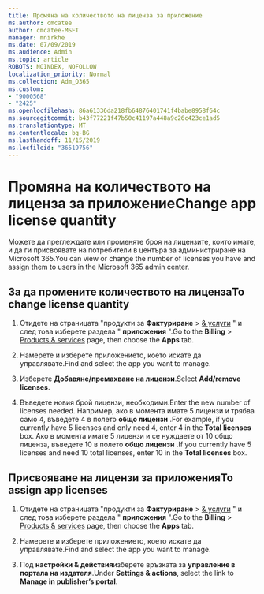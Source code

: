 ```yaml
---
title: Промяна на количеството на лиценза за приложение
ms.author: cmcatee
author: cmcatee-MSFT
manager: mnirkhe
ms.date: 07/09/2019
ms.audience: Admin
ms.topic: article
ROBOTS: NOINDEX, NOFOLLOW
localization_priority: Normal
ms.collection: Adm_O365
ms.custom:
- "9000568"
- "2425"
ms.openlocfilehash: 86a61336da218fb64876401741f4babe8958f64c
ms.sourcegitcommit: b43f77221f47b50c41197a448a9c26c423ce1ad5
ms.translationtype: MT
ms.contentlocale: bg-BG
ms.lasthandoff: 11/15/2019
ms.locfileid: "36519756"
---
```

# <a name="change-app-license-quantity"></a><span data-ttu-id="c2f20-102">Промяна на количеството на лиценза за приложение</span><span class="sxs-lookup"><span data-stu-id="c2f20-102">Change app license quantity</span></span>

<span data-ttu-id="c2f20-103">Можете да преглеждате или променяте броя на лицензите, които имате, и да ги присвоявате на потребители в центъра за администриране на Microsoft 365.</span><span class="sxs-lookup"><span data-stu-id="c2f20-103">You can view or change the number of licenses you have and assign them to users in the Microsoft 365 admin center.</span></span> 

## <a name="to-change-license-quantity"></a><span data-ttu-id="c2f20-104">За да промените количеството на лиценза</span><span class="sxs-lookup"><span data-stu-id="c2f20-104">To change license quantity</span></span>

1. <span data-ttu-id="c2f20-105">Отидете на страницата "продукти за **Фактуриране** > [& услуги](https://go.microsoft.com/fwlink/p/?linkid=842054) " и след това изберете раздела " **приложения** ".</span><span class="sxs-lookup"><span data-stu-id="c2f20-105">Go to the **Billing** > [Products & services](https://go.microsoft.com/fwlink/p/?linkid=842054) page, then choose the **Apps** tab.</span></span>

2. <span data-ttu-id="c2f20-106">Намерете и изберете приложението, което искате да управлявате.</span><span class="sxs-lookup"><span data-stu-id="c2f20-106">Find and select the app you want to manage.</span></span>  

3. <span data-ttu-id="c2f20-107">Изберете **Добавяне/премахване на лицензи**.</span><span class="sxs-lookup"><span data-stu-id="c2f20-107">Select **Add/remove licenses**.</span></span>

4. <span data-ttu-id="c2f20-108">Въведете новия брой лицензи, необходими.</span><span class="sxs-lookup"><span data-stu-id="c2f20-108">Enter the new number of licenses needed.</span></span> <span data-ttu-id="c2f20-109">Например, ако в момента имате 5 лицензи и трябва само 4, въведете 4 в полето **общо лицензи** .</span><span class="sxs-lookup"><span data-stu-id="c2f20-109">For example, if you currently have 5 licenses and only need 4, enter 4 in the **Total licenses** box.</span></span> <span data-ttu-id="c2f20-110">Ако в момента имате 5 лицензи и се нуждаете от 10 общо лиценза, въведете 10 в полето **общо лицензи** .</span><span class="sxs-lookup"><span data-stu-id="c2f20-110">If you currently have 5 licenses and need 10 total licenses, enter 10 in the **Total licenses** box.</span></span>

## <a name="to-assign-app-licenses"></a><span data-ttu-id="c2f20-111">Присвояване на лицензи за приложения</span><span class="sxs-lookup"><span data-stu-id="c2f20-111">To assign app licenses</span></span>

1. <span data-ttu-id="c2f20-112">Отидете на страницата "продукти за **Фактуриране** > [& услуги](https://go.microsoft.com/fwlink/p/?linkid=842054) " и след това изберете раздела " **приложения** ".</span><span class="sxs-lookup"><span data-stu-id="c2f20-112">Go to the **Billing** > [Products & services](https://go.microsoft.com/fwlink/p/?linkid=842054) page, then choose the **Apps** tab.</span></span>

2. <span data-ttu-id="c2f20-113">Намерете и изберете приложението, което искате да управлявате.</span><span class="sxs-lookup"><span data-stu-id="c2f20-113">Find and select the app you want to manage.</span></span>  

3. <span data-ttu-id="c2f20-114">Под **настройки & действия**изберете връзката за **управление в портала на издателя**.</span><span class="sxs-lookup"><span data-stu-id="c2f20-114">Under **Settings & actions**, select the link to **Manage in publisher’s portal**.</span></span>